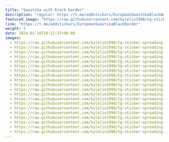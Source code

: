 ```yaml
---
title: "Swastika with black border"
description: "regular: https://t.me/addstickers/EuropeanSwastikaBlackBorder"
featured_image: "https://raw.githubusercontent.com/kylelin1998/tg-sticker-spreading-worldwide-images/main/img/d1208963-d801-46e3-8ee3-3f829d0e7a29.jpg"
link: "https://t.me/addstickers/EuropeanSwastikaBlackBorder"
weight: 3
date: 2024-01-16T18:12:37+08:00
images:
  - https://raw.githubusercontent.com/kylelin1998/tg-sticker-spreading-worldwide-images/main/img/d1208963-d801-46e3-8ee3-3f829d0e7a29.jpg
  - https://raw.githubusercontent.com/kylelin1998/tg-sticker-spreading-worldwide-images/main/img/52747dc0-c04c-401f-9fb9-33a733e4f4b0.jpg
  - https://raw.githubusercontent.com/kylelin1998/tg-sticker-spreading-worldwide-images/main/img/32e25cc6-518d-45b1-a3a1-1dfaea21ffa9.jpg
  - https://raw.githubusercontent.com/kylelin1998/tg-sticker-spreading-worldwide-images/main/img/c66de7d4-fe9f-46fe-8297-5bef69a916be.jpg
  - https://raw.githubusercontent.com/kylelin1998/tg-sticker-spreading-worldwide-images/main/img/2b1ff3d3-a3d7-4ad4-99d7-777f320ec5c4.jpg
  - https://raw.githubusercontent.com/kylelin1998/tg-sticker-spreading-worldwide-images/main/img/4bdde67f-9756-4505-b835-fca1feed101e.jpg
  - https://raw.githubusercontent.com/kylelin1998/tg-sticker-spreading-worldwide-images/main/img/32e41b4e-2463-42c8-a735-35ce6e375652.jpg
  - https://raw.githubusercontent.com/kylelin1998/tg-sticker-spreading-worldwide-images/main/img/9e19d5ff-9cab-4199-bede-fd4bf4bee9c7.jpg
  - https://raw.githubusercontent.com/kylelin1998/tg-sticker-spreading-worldwide-images/main/img/cefe88d9-fb4b-4390-b671-ad42f20eab6e.jpg
  - https://raw.githubusercontent.com/kylelin1998/tg-sticker-spreading-worldwide-images/main/img/0acc141f-4fa8-46af-a52d-090f338e24ea.jpg
  - https://raw.githubusercontent.com/kylelin1998/tg-sticker-spreading-worldwide-images/main/img/120b7b20-acc3-4676-aeb4-ee41dc5419a7.jpg
  - https://raw.githubusercontent.com/kylelin1998/tg-sticker-spreading-worldwide-images/main/img/5850bcb2-f4d9-46a9-95bc-0e70404d4f57.jpg
  - https://raw.githubusercontent.com/kylelin1998/tg-sticker-spreading-worldwide-images/main/img/83574b3d-bcc8-4093-a181-8cacd6dbefcc.jpg
  - https://raw.githubusercontent.com/kylelin1998/tg-sticker-spreading-worldwide-images/main/img/fa5195cc-dfab-4afd-8da5-17d13a1c04a4.jpg
  - https://raw.githubusercontent.com/kylelin1998/tg-sticker-spreading-worldwide-images/main/img/56bd58b8-7322-4085-8c4a-9fa3f7a218a7.jpg
  - https://raw.githubusercontent.com/kylelin1998/tg-sticker-spreading-worldwide-images/main/img/956573ee-08a8-4a94-b4ba-6c31735655fc.jpg
  - https://raw.githubusercontent.com/kylelin1998/tg-sticker-spreading-worldwide-images/main/img/2cb75c21-cd19-442d-aa52-9b7f4560b598.jpg
  - https://raw.githubusercontent.com/kylelin1998/tg-sticker-spreading-worldwide-images/main/img/022cb8d6-e92a-45be-9295-93e3af5dd66f.jpg
  - https://raw.githubusercontent.com/kylelin1998/tg-sticker-spreading-worldwide-images/main/img/3b98905a-61ba-4439-88d2-a8a219e29cd0.jpg
  - https://raw.githubusercontent.com/kylelin1998/tg-sticker-spreading-worldwide-images/main/img/315d8082-02e7-4610-92be-87c2283b2173.jpg
---
```

